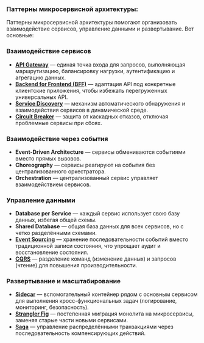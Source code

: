 ### Паттерны микросервисной архитектуры:

Паттерны микросервисной архитектуры помогают организовать взаимодействие сервисов, управление данными и развертывание. Вот основные:

### Взаимодействие сервисов
- **[API Gateway](2.%20Theory/Программирование/9.%20Паттерны/Микросервисы/API%20Gateway.md)** — единая точка входа для запросов, выполняющая маршрутизацию, балансировку нагрузки, аутентификацию и агрегацию данных.
- **[Backend for Frontend (BFF)](2.%20Theory/Программирование/9.%20Паттерны/Микросервисы/Backend%20for%20Frontend.md)** — адаптация API под конкретные клиентские приложения, чтобы избежать перегруженных универсальных API.
- **[Service Discovery](2.%20Theory/Программирование/9.%20Паттерны/Микросервисы/Service%20Discovery.md)** — механизм автоматического обнаружения и взаимодействия сервисов в динамической среде.
- **[Circuit Breaker](2.%20Theory/Программирование/9.%20Паттерны/Микросервисы/Circuit%20Breaker.md)** — защита от каскадных отказов, отключая проблемные сервисы при сбоях.

### Взаимодействие через события
- **Event-Driven Architecture** — сервисы обмениваются событиями вместо прямых вызовов.
- **Choreography** — сервисы реагируют на события без централизованного оркестратора.
- **Orchestration** — централизованный сервис управляет взаимодействием сервисов.

### Управление данными
- **Database per Service** — каждый сервис использует свою базу данных, избегая общей схемы.
- **Shared Database** — общая база данных для всех сервисов, но с четко разделёнными схемами.
- **[Event Sourcing](2.%20Theory/Программирование/9.%20Паттерны/Микросервисы/Event%20Sourcing.md)** — хранение последовательности событий вместо традиционной записи состояния, что упрощает аудит и восстановление состояния.
- **[CQRS](2.%20Theory/Программирование/9.%20Паттерны/Микросервисы/CQRS.md)** — разделение команд (изменение данных) и запросов (чтение) для повышения производительности.

### Развертывание и масштабирование
- **[Sidecar](2.%20Theory/Программирование/9.%20Паттерны/Микросервисы/Sidecar.md)** — вспомогательный контейнер рядом с основным сервисом для выполнения кросс-функциональных задач (логирование, мониторинг, безопасность).
- **[Strangler Fig](2.%20Theory/Программирование/9.%20Паттерны/Микросервисы/Strangler%20Fig.md)** — постепенная миграция монолита на микросервисы, заменяя старые части новыми сервисами.
- **[Saga](2.%20Theory/Программирование/9.%20Паттерны/Микросервисы/Saga.md)** — управление распределёнными транзакциями через последовательность компенсирующих действий.
